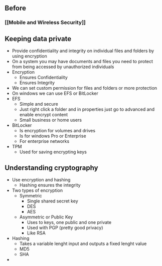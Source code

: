 ## Before
### [[Mobile and Wireless Security]]

## Keeping data private
- Provide confidentiality and integrity on individual files and folders by using encryption
- On a system you may have documents and files you need to protect from being accessed by unauthorized individuals
- Encryption
	- Ensures Confidentiality
	- Ensures Integrity
- We can set custom permission for files and folders or more protection
- On windows we can use EFS or BitLocker
- EFS
	- Simple and secure
	- Just right click a folder and in properties just go to advanced and enable encrypt content
	- Small business or home users
- BitLocker
	- Is encryption for volumes and drives
	- Is for windows Pro or Enterprise
	- For enterprise networks
- TPM
	- Used for saving encrypting keys    
## Understanding cryptography
- Use encryption and hashing
	- Hashing ensures the integrity
- Two types of encryption
	- Symmetric
		- Single shared secret key
		- DES
		- AES
	- Asymmetric or Public Key
		- Uses to keys, one public and one private
		- Used with PGP (pretty good privacy)  
		- Like RSA
- Hashing
	- Takes a variable lenght input and outputs a fixed lenght value
	- MD5
	- SHA
-    